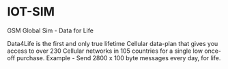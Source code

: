 # IOT-SIM
GSM Global Sim - Data for Life

Data4Life is the first and only true lifetime Cellular data-plan that gives you access to over 230 Cellular networks in 105 countries for a single low once-off purchase. 
Example - Send 2800 x 100 byte messages every day, for life.
